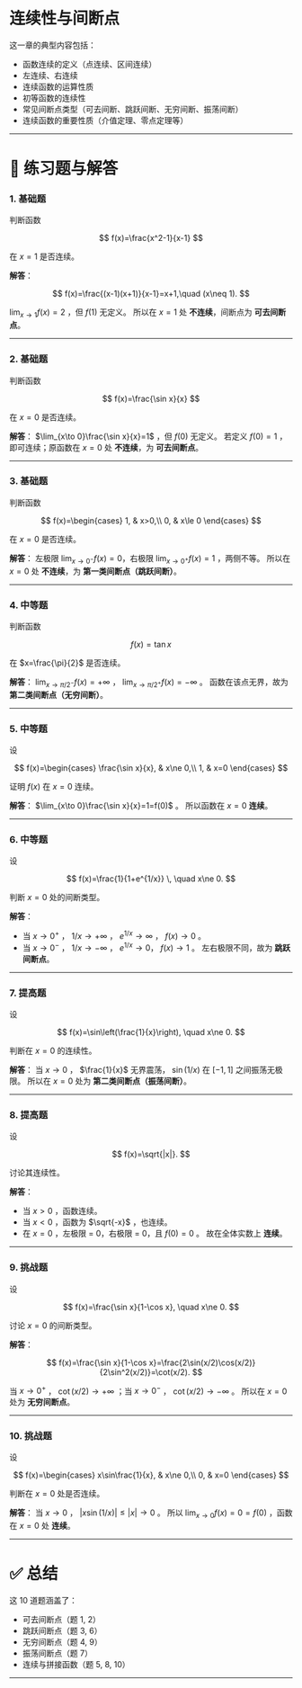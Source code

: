 # **连续性与间断点**
这一章的典型内容包括：  

* 函数连续的定义（点连续、区间连续）
* 左连续、右连续
* 连续函数的运算性质
* 初等函数的连续性
* 常见间断点类型（可去间断、跳跃间断、无穷间断、振荡间断）
* 连续函数的重要性质（介值定理、零点定理等）

---

# 📘 练习题与解答

### 1. 基础题

判断函数

$$
f(x)=\frac{x^2-1}{x-1}
$$

在 $x=1$ 是否连续。

**解答**：

$$
f(x)=\frac{(x-1)(x+1)}{x-1}=x+1,\quad (x\neq 1).
$$

$\lim_{x\to 1}f(x)=2$ ，但 $f(1)$ 无定义。
所以在 $x=1$ 处 **不连续**，间断点为 **可去间断点**。

---

### 2. 基础题

判断函数

$$
f(x)=\frac{\sin x}{x}
$$

在 $x=0$ 是否连续。

**解答**：
$\lim_{x\to 0}\frac{\sin x}{x}=1$ ，但 $f(0)$ 无定义。
若定义 $f(0)=1$ ，即可连续；原函数在 $x=0$ 处 **不连续**，为 **可去间断点**。

---

### 3. 基础题

判断函数

$$
f(x)=\begin{cases}
1, & x>0,\\
0, & x\le 0
\end{cases}
$$

在 $x=0$ 是否连续。

**解答**：
左极限 $\lim_{x\to 0^-}f(x)=0$，右极限 $\lim_{x\to 0^+}f(x)=1$ ，两侧不等。
所以在 $x=0$ 处 **不连续**，为 **第一类间断点（跳跃间断）**。

---

### 4. 中等题

判断函数

$$
f(x)=\tan x
$$

在 $x=\frac{\pi}{2}$ 是否连续。

**解答**：
$\lim_{x\to \pi/2^-}f(x)=+\infty$ ， $\lim_{x\to \pi/2^+}f(x)=-\infty$ 。
函数在该点无界，故为 **第二类间断点（无穷间断）**。

---

### 5. 中等题

设

$$
f(x)=\begin{cases}
\frac{\sin x}{x}, & x\ne 0,\\
1, & x=0
\end{cases}
$$

证明 $f(x)$ 在 $x=0$ 连续。

**解答**：
$\lim_{x\to 0}\frac{\sin x}{x}=1=f(0)$ 。
所以函数在 $x=0$ **连续**。

---

### 6. 中等题

设

$$
f(x)=\frac{1}{1+e^{1/x}} \, \quad x\ne 0.
$$

判断 $x=0$ 处的间断类型。

**解答**：

* 当 $x\to 0^+$ ， $1/x\to +\infty$ ， $e^{1/x}\to\infty$ ， $f(x)\to 0$ 。
* 当 $x\to 0^-$ ， $1/x\to -\infty$ ， $e^{1/x}\to 0$， $f(x)\to 1$ 。
  左右极限不同，故为 **跳跃间断点**。

---

### 7. 提高题

设

$$
f(x)=\sin\left(\frac{1}{x}\right), \quad x\ne 0.
$$

判断在 $x=0$ 的连续性。

**解答**：
当 $x\to 0$ ， $\frac{1}{x}$ 无界震荡， $\sin(1/x)$ 在 $[-1,1]$ 之间振荡无极限。
所以在 $x=0$ 处为 **第二类间断点（振荡间断）**。

---

### 8. 提高题

设

$$
f(x)=\sqrt{|x|}.
$$

讨论其连续性。

**解答**：

* 当 $x>0$ ，函数连续。
* 当 $x<0$ ，函数为 $\sqrt{-x}$ ，也连续。
* 在 $x=0$ ，左极限 = 0，右极限 = 0，且 $f(0)=0$ 。
  故在全体实数上 **连续**。

---

### 9. 挑战题

设

$$
f(x)=\frac{\sin x}{1-\cos x}, \quad x\ne 0.
$$

讨论 $x=0$ 的间断类型。

**解答**：

$$
f(x)=\frac{\sin x}{1-\cos x}=\frac{2\sin(x/2)\cos(x/2)}{2\sin^2(x/2)}=\cot(x/2).
$$

当 $x\to 0^+$ ， $\cot(x/2)\to +\infty$ ；当 $x\to 0^-$ ， $\cot(x/2)\to -\infty$ 。
所以在 $x=0$ 处为 **无穷间断点**。

---

### 10. 挑战题

设

$$
f(x)=\begin{cases}
x\sin\frac{1}{x}, & x\ne 0,\\
0, & x=0
\end{cases}
$$

判断在 $x=0$ 处是否连续。

**解答**：
当 $x\to 0$ ， $|x\sin(1/x)|\le |x|\to 0$ 。
所以 $\lim_{x\to 0}f(x)=0=f(0)$ ，函数在 $x=0$ 处 **连续**。

---

# ✅ 总结

这 10 道题涵盖了：

* 可去间断点（题 1, 2）
* 跳跃间断点（题 3, 6）
* 无穷间断点（题 4, 9）
* 振荡间断点（题 7）
* 连续与拼接函数（题 5, 8, 10）

---

